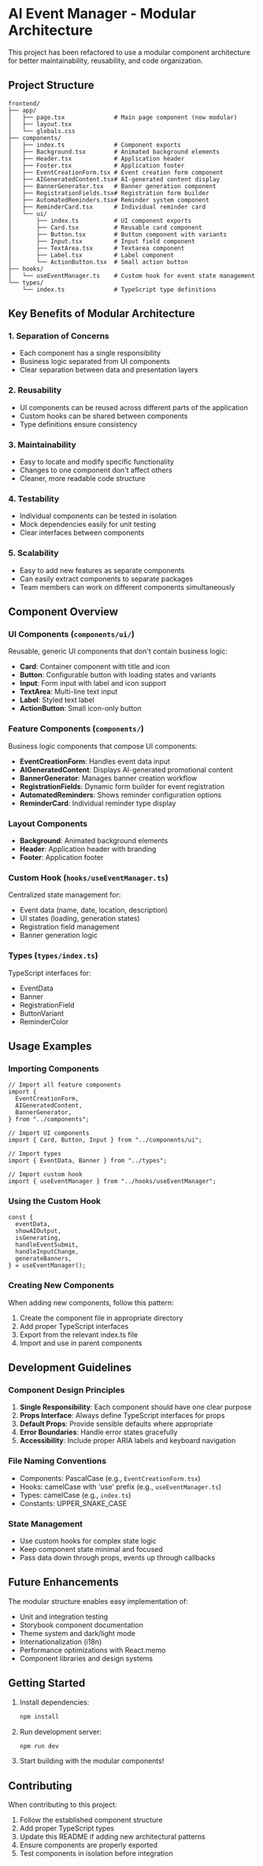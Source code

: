 # AI Event Manager - Modular Architecture

This project has been refactored to use a modular component architecture for better maintainability, reusability, and code organization.

## Project Structure

```
frontend/
├── app/
│   ├── page.tsx              # Main page component (now modular)
│   ├── layout.tsx
│   └── globals.css
├── components/
│   ├── index.ts              # Component exports
│   ├── Background.tsx        # Animated background elements
│   ├── Header.tsx            # Application header
│   ├── Footer.tsx            # Application footer
│   ├── EventCreationForm.tsx # Event creation form component
│   ├── AIGeneratedContent.tsx# AI-generated content display
│   ├── BannerGenerator.tsx   # Banner generation component
│   ├── RegistrationFields.tsx# Registration form builder
│   ├── AutomatedReminders.tsx# Reminder system component
│   ├── ReminderCard.tsx      # Individual reminder card
│   └── ui/
│       ├── index.ts          # UI component exports
│       ├── Card.tsx          # Reusable card component
│       ├── Button.tsx        # Button component with variants
│       ├── Input.tsx         # Input field component
│       ├── TextArea.tsx      # Textarea component
│       ├── Label.tsx         # Label component
│       └── ActionButton.tsx  # Small action button
├── hooks/
│   └── useEventManager.ts    # Custom hook for event state management
└── types/
    └── index.ts              # TypeScript type definitions
```

## Key Benefits of Modular Architecture

### 1. **Separation of Concerns**

- Each component has a single responsibility
- Business logic separated from UI components
- Clear separation between data and presentation layers

### 2. **Reusability**

- UI components can be reused across different parts of the application
- Custom hooks can be shared between components
- Type definitions ensure consistency

### 3. **Maintainability**

- Easy to locate and modify specific functionality
- Changes to one component don't affect others
- Cleaner, more readable code structure

### 4. **Testability**

- Individual components can be tested in isolation
- Mock dependencies easily for unit testing
- Clear interfaces between components

### 5. **Scalability**

- Easy to add new features as separate components
- Can easily extract components to separate packages
- Team members can work on different components simultaneously

## Component Overview

### UI Components (`components/ui/`)

Reusable, generic UI components that don't contain business logic:

- **Card**: Container component with title and icon
- **Button**: Configurable button with loading states and variants
- **Input**: Form input with label and icon support
- **TextArea**: Multi-line text input
- **Label**: Styled text label
- **ActionButton**: Small icon-only button

### Feature Components (`components/`)

Business logic components that compose UI components:

- **EventCreationForm**: Handles event data input
- **AIGeneratedContent**: Displays AI-generated promotional content
- **BannerGenerator**: Manages banner creation workflow
- **RegistrationFields**: Dynamic form builder for event registration
- **AutomatedReminders**: Shows reminder configuration options
- **ReminderCard**: Individual reminder type display

### Layout Components

- **Background**: Animated background elements
- **Header**: Application header with branding
- **Footer**: Application footer

### Custom Hook (`hooks/useEventManager.ts`)

Centralized state management for:

- Event data (name, date, location, description)
- UI states (loading, generation states)
- Registration field management
- Banner generation logic

### Types (`types/index.ts`)

TypeScript interfaces for:

- EventData
- Banner
- RegistrationField
- ButtonVariant
- ReminderColor

## Usage Examples

### Importing Components

```tsx
// Import all feature components
import {
  EventCreationForm,
  AIGeneratedContent,
  BannerGenerator,
} from "../components";

// Import UI components
import { Card, Button, Input } from "../components/ui";

// Import types
import { EventData, Banner } from "../types";

// Import custom hook
import { useEventManager } from "../hooks/useEventManager";
```

### Using the Custom Hook

```tsx
const {
  eventData,
  showAIOutput,
  isGenerating,
  handleEventSubmit,
  handleInputChange,
  generateBanners,
} = useEventManager();
```

### Creating New Components

When adding new components, follow this pattern:

1. Create the component file in appropriate directory
2. Add proper TypeScript interfaces
3. Export from the relevant index.ts file
4. Import and use in parent components

## Development Guidelines

### Component Design Principles

1. **Single Responsibility**: Each component should have one clear purpose
2. **Props Interface**: Always define TypeScript interfaces for props
3. **Default Props**: Provide sensible defaults where appropriate
4. **Error Boundaries**: Handle error states gracefully
5. **Accessibility**: Include proper ARIA labels and keyboard navigation

### File Naming Conventions

- Components: PascalCase (e.g., `EventCreationForm.tsx`)
- Hooks: camelCase with 'use' prefix (e.g., `useEventManager.ts`)
- Types: camelCase (e.g., `index.ts`)
- Constants: UPPER_SNAKE_CASE

### State Management

- Use custom hooks for complex state logic
- Keep component state minimal and focused
- Pass data down through props, events up through callbacks

## Future Enhancements

The modular structure enables easy implementation of:

- Unit and integration testing
- Storybook component documentation
- Theme system and dark/light mode
- Internationalization (i18n)
- Performance optimizations with React.memo
- Component libraries and design systems

## Getting Started

1. Install dependencies:

   ```bash
   npm install
   ```

2. Run development server:

   ```bash
   npm run dev
   ```

3. Start building with the modular components!

## Contributing

When contributing to this project:

1. Follow the established component structure
2. Add proper TypeScript types
3. Update this README if adding new architectural patterns
4. Ensure components are properly exported
5. Test components in isolation before integration
